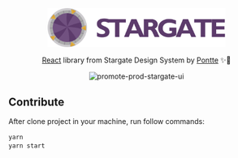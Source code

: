 <p align="center">
  <a href="http://stargate.pontte.com.br" rel="noopener" target="_blank">
    <img width="350" src="./logo-stargate.svg" alt="Logo Stargate UI" />
  </a>
</p>

<div align="center">

  [React](https://reactjs.org/) library from Stargate Design System by [Pontte](https://pontte.com.br) ✨🚪

  ![promote-prod-stargate-ui](https://github.com/pontte/stargate-ui/workflows/promote-prod-stargate-ui/badge.svg)

</div>

## Contribute

After clone project in your machine, run follow commands:

```sh
yarn
yarn start
```
